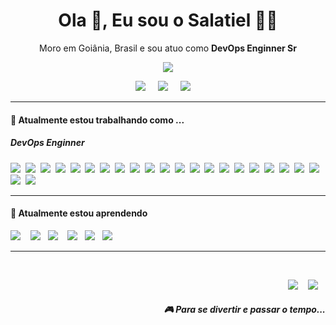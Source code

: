 <h1 align='center'> Ola 👋, Eu sou o Salatiel  👨‍💻 </h1>

<p align='center'>
  Moro em Goiânia, Brasil e sou atuo como <b>DevOps Enginner Sr</b> 
</p>

<p align='center'>
  <a href="#"><img src="https://visitor-badge.glitch.me/badge?page_id=StefanyVasc.StefanyVasc??style=for-the-badge&logo=appveyor"></a>
</p>


<p align='center'>
  <a href="https://twitter.com/SalatielBorgs"><img src="https://img.shields.io/badge/twitter-%231DA1F2.svg?&style=for-the-badge&logo=twitter&logoColor=white" /></a>&nbsp;&nbsp;&nbsp;&nbsp;
  <a href="https://www.linkedin.com/in/salatielborges/"><img src="https://img.shields.io/badge/linkedin-%230077B5.svg?&style=for-the-badge&logo=linkedin&logoColor=white" /></a>&nbsp;&nbsp;&nbsp;&nbsp;
  <a href="mailto:salatiel_borges@hotmail.com?subject=Olá%20Stefany"><img src="https://img.shields.io/badge/gmail-%23D14836.svg?&style=for-the-badge&logo=gmail&logoColor=white" /></a>&nbsp;&nbsp;&nbsp;&nbsp;

</p>


<hr>

<h4>🔭  Atualmente estou trabalhando como ...</h4>

<h5>DevOps Enginner</h5>
<p >
  <img src="https://img.shields.io/badge/git-%23F05033.svg?style=for-the-badge&logo=git&logoColor=white" />&nbsp;&nbsp;<img src="https://img.shields.io/badge/github-%23121011.svg?style=for-the-badge&logo=github&logoColor=white" />&nbsp;&nbsp;<img src="https://img.shields.io/badge/docker-%230db7ed.svg?style=for-the-badge&logo=docker&logoColor=white" />&nbsp;&nbsp;<img src="https://img.shields.io/badge/React-20232A?style=for-the-badge&logo=react&logoColor=61DAFB" />&nbsp;&nbsp;<img src="https://img.shields.io/badge/python-3670A0?style=for-the-badge&logo=python&logoColor=ffdd54">&nbsp;&nbsp;<img src="https://img.shields.io/badge/shell_script-%23121011.svg?style=for-the-badge&logo=gnu-bash&logoColor=white" />&nbsp;&nbsp;<img src="https://img.shields.io/badge/Linux-FCC624?style=for-the-badge&logo=linux&logoColor=black" />&nbsp;&nbsp;<img src="https://img.shields.io/badge/ansible-%231A1918.svg?style=for-the-badge&logo=ansible&logoColor=white" />&nbsp;&nbsp;<img src="https://img.shields.io/badge/nginx-%23009639.svg?style=for-the-badge&logo=nginx&logoColor=white" />&nbsp;&nbsp;<img src="https://img.shields.io/badge/jenkins-%232C5263.svg?style=for-the-badge&logo=jenkins&logoColor=white" />&nbsp;&nbsp;<img src="https://img.shields.io/badge/kubernetes-%23326ce5.svg?style=for-the-badge&logo=kubernetes&logoColor=white" />&nbsp;&nbsp;<img src="https://img.shields.io/badge/azure-%230072C6.svg?style=for-the-badge&logo=microsoftazure&logoColor=white" />&nbsp;&nbsp;<img src="https://img.shields.io/badge/DigitalOcean-%230167ff.svg?style=for-the-badge&logo=digitalOcean&logoColor=white" />&nbsp;&nbsp;<img src="https://img.shields.io/badge/GoogleCloud-%234285F4.svg?style=for-the-badge&logo=google-cloud&logoColor=white" />&nbsp;&nbsp;<img src="https://img.shields.io/badge/postgres-%23316192.svg?style=for-the-badge&logo=postgresql&logoColor=white" />&nbsp;&nbsp;<img src="https://img.shields.io/badge/MongoDB-%234ea94b.svg?style=for-the-badge&logo=mongodb&logoColor=white" />&nbsp;&nbsp;<img src="https://img.shields.io/badge/Microsoft%20SQL%20Server-CC2927?style=for-the-badge&logo=microsoft%20sql%20server&logoColor=white" />&nbsp;&nbsp;<img src="https://img.shields.io/badge/gitlab%20ci-%23181717.svg?style=for-the-badge&logo=gitlab&logoColor=white" />&nbsp;&nbsp;<img src="https://img.shields.io/badge/github%20actions-%232671E5.svg?style=for-the-badge&logo=githubactions&logoColor=white" />&nbsp;&nbsp;<img src="https://img.shields.io/badge/redis-%23DD0031.svg?style=for-the-badge&logo=redis&logoColor=white" />&nbsp;&nbsp;<img src="https://img.shields.io/badge/Rabbitmq-FF6600?style=for-the-badge&logo=rabbitmq&logoColor=white)" />&nbsp;&nbsp;<img src="https://img.shields.io/badge/Apache%20Kafka-000?style=for-the-badge&logo=apachekafka" />&nbsp;&nbsp;<img src="https://img.shields.io/badge/Windows-0078D6?style=for-the-badge&logo=windows&logoColor=white" />&nbsp;&nbsp;
</p>


<hr>

<h4>🌱  Atualmente estou aprendendo</h4>
<p >
  <img src="https://img.shields.io/badge/AWS-%23FF9900.svg?style=for-the-badge&logo=amazon-aws&logoColor=white" />&nbsp;&nbsp;&nbsp;&nbsp;<img src="https://img.shields.io/badge/Red%20Hat-EE0000?style=for-the-badge&logo=redhat&logoColor=white" />&nbsp;&nbsp;&nbsp;<img src="https://img.shields.io/badge/node.js%20-%23339933.svg?&style=for-the-badge&logo=node.js&logoColor=white" />&nbsp;&nbsp;&nbsp;&nbsp;<img src="https://img.shields.io/badge/React_Native-20232A?style=for-the-badge&logo=react&logoColor=61DAFB" />&nbsp;&nbsp;&nbsp;<img src="https://img.shields.io/badge/terraform-%235835CC.svg?style=for-the-badge&logo=terraform&logoColor=white" />&nbsp;&nbsp;&nbsp;<img src="https://img.shields.io/badge/jest%20-%23c21325.svg?&style=for-the-badge&logo=jest&logoColor=white" />&nbsp;&nbsp;&nbsp;
</p>


<hr>

<br>
<p align="right">
  <a href="https://open.spotify.com/playlist/2w8GYqYdH6ve3g0nGcJcgE?si=7bCl8yynR2Saz4VPR6mDXQ"><img src="https://img.shields.io/badge/spotify-%231ED760.svg?&style=for-the-badge&logo=spotify&logoColor=white" /></a>&nbsp;&nbsp;&nbsp;
  <a href="steamcommunity.com/id/SteVasc/"><img src="https://img.shields.io/badge/Steam-%23000000.svg?&style=for-the-badge&logo=steam&logoColor=white" /></a>&nbsp;&nbsp;&nbsp;
  <h5 align="right">🎮 Para se divertir e passar o tempo...</h5>
</p>


